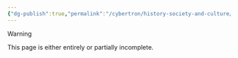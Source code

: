 ```yaml
---
{"dg-publish":true,"permalink":"/cybertron/history-society-and-culture/quintesson-war/"}
---
```

  
>[!warning] 
>This page is either entirely or partially incomplete. 

